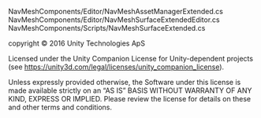NavMeshComponents/Editor/NavMeshAssetManagerExtended.cs
NavMeshComponents/Editor/NavMeshSurfaceExtendedEditor.cs 
NavMeshComponents/Scripts/NavMeshSurfaceExtended.cs 

copyright © 2016 Unity Technologies ApS

Licensed under the Unity Companion License for Unity-dependent projects (see https://unity3d.com/legal/licenses/unity_companion_license).

Unless expressly provided otherwise, the Software under this license is made available strictly on an “AS IS” BASIS WITHOUT WARRANTY OF ANY KIND, EXPRESS OR IMPLIED. Please review the license for details on these and other terms and conditions.
